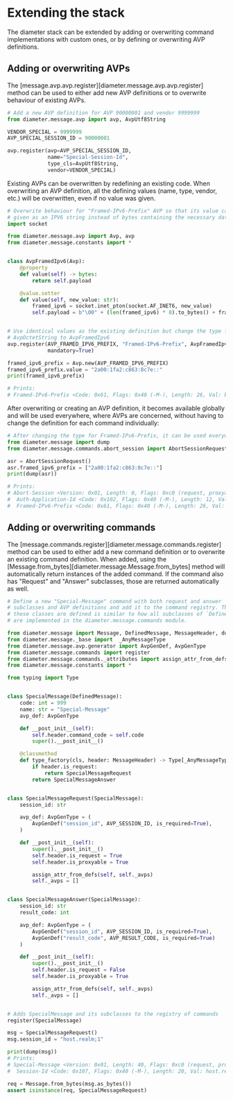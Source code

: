 # Extending the stack

The diameter stack can be extended by adding or overwriting command 
implementations with custom ones, or by defining or overwriting AVP definitions.


## Adding or overwriting AVPs

The [message.avp.avp.register][diameter.message.avp.avp.register] method can be
used to either add new AVP definitions or to overwrite behaviour of existing
AVPs.

```python
# Add a new AVP definition for AVP 90000001 and vendor 9999999
from diameter.message.avp import avp, AvpUtf8String

VENDOR_SPECIAL = 9999999
AVP_SPECIAL_SESSION_ID = 90000001

avp.register(avp=AVP_SPECIAL_SESSION_ID, 
             name="Special-Session-Id", 
             type_cls=AvpUtf8String, 
             vendor=VENDOR_SPECIAL)
```

Existing AVPs can be overwritten by redefining an existing code. When 
overwriting an AVP definition, all the defining values (name, type, vendor, 
etc.) will be overwritten, even if no value was given.


```python
# Overwrite behaviour for "Framed-IPv6-Prefix" AVP so that its value can be 
# given as an IPV6 string instead of bytes containing the necessary data.
import socket

from diameter.message.avp import Avp, avp
from diameter.message.constants import *


class AvpFramedIpv6(Avp):
    @property
    def value(self) -> bytes:
        return self.payload

    @value.setter
    def value(self, new_value: str):
        framed_ipv6 = socket.inet_pton(socket.AF_INET6, new_value)
        self.payload = b"\00" + (len(framed_ipv6) * 8).to_bytes() + framed_ipv6


# Use identical values as the existing definition but change the type from 
# AvpOctetString to AvpFramedIpv6
avp.register(AVP_FRAMED_IPV6_PREFIX, "Framed-IPv6-Prefix", AvpFramedIpv6, 
             mandatory=True)

framed_ipv6_prefix = Avp.new(AVP_FRAMED_IPV6_PREFIX)
framed_ipv6_prefix.value = "2a00:1fa2:c863:8c7e::"
print(framed_ipv6_prefix)

# Prints:
# Framed-IPv6-Prefix <Code: 0x61, Flags: 0x40 (-M-), Length: 26, Val: b'\x00\x80*\x00\x1f\xa2\xc8c\x8c~\x00\x00\x00\x00\x00\x00\x00\x00'>
```

After overwriting or creating an AVP definition, it becomes available globally
and will be used everywhere, where AVPs are concerned, without having to change 
the definition for each command individually:

```python
# After changing the type for Framed-IPv6-Prefix, it can be used everywhere
from diameter.message import dump
from diameter.message.commands.abort_session import AbortSessionRequest

asr = AbortSessionRequest()
asr.framed_ipv6_prefix = ["2a00:1fa2:c863:8c7e::"]
print(dump(asr))

# Prints:
# Abort-Session <Version: 0x01, Length: 0, Flags: 0xc0 (request, proxyable), Hop-by-Hop Identifier: 0x0, End-to-End Identifier: 0x0>
#  Auth-Application-Id <Code: 0x102, Flags: 0x40 (-M-), Length: 12, Val: 0>
#  Framed-IPv6-Prefix <Code: 0x61, Flags: 0x40 (-M-), Length: 26, Val: b'\x00\x80*\x00\x1f\xa2\xc8c\x8c~\x00\x00\x00\x00\x00\x00\x00\x00'>

```

## Adding or overwriting commands

The [message.commands.register][diameter.message.commands.register] method can
be used to either add a new command definition or to overwrite an existing 
command definition. When added, using the 
[Message.from_bytes][diameter.message.Message.from_bytes] method will 
automatically return instances of the added command. If the command also has 
"Request" and "Answer" subclasses, those are returned automatically as well.

```python
# Define a new "Special-Message" command with both request and answer 
# subclasses and AVP definitions and add it to the command registry. The way
# these classes are defined is similar to how all subclasses of `DefinedMessage`
# are implemented in the diameter.message.commands module.

from diameter.message import Message, DefinedMessage, MessageHeader, dump
from diameter.message._base import  _AnyMessageType
from diameter.message.avp.generator import AvpGenDef, AvpGenType
from diameter.message.commands import register
from diameter.message.commands._attributes import assign_attr_from_defs
from diameter.message.constants import *

from typing import Type


class SpecialMessage(DefinedMessage):
    code: int = 999
    name: str = "Special-Message"
    avp_def: AvpGenType

    def __post_init__(self):
        self.header.command_code = self.code
        super().__post_init__()

    @classmethod
    def type_factory(cls, header: MessageHeader) -> Type[_AnyMessageType] | None:
        if header.is_request:
            return SpecialMessageRequest
        return SpecialMessageAnswer


class SpecialMessageRequest(SpecialMessage):
    session_id: str

    avp_def: AvpGenType = (
        AvpGenDef("session_id", AVP_SESSION_ID, is_required=True),
    )

    def __post_init__(self):
        super().__post_init__()
        self.header.is_request = True
        self.header.is_proxyable = True

        assign_attr_from_defs(self, self._avps)
        self._avps = []


class SpecialMessageAnswer(SpecialMessage):
    session_id: str
    result_code: int

    avp_def: AvpGenType = (
        AvpGenDef("session_id", AVP_SESSION_ID, is_required=True),
        AvpGenDef("result_code", AVP_RESULT_CODE, is_required=True)
    )

    def __post_init__(self):
        super().__post_init__()
        self.header.is_request = False
        self.header.is_proxyable = True

        assign_attr_from_defs(self, self._avps)
        self._avps = []


# Adds SpecialMessage and its subclasses to the registry of commands 
register(SpecialMessage)

msg = SpecialMessageRequest()
msg.session_id = "host.realm;1"

print(dump(msg))
# Prints:
# Special-Message <Version: 0x01, Length: 40, Flags: 0xc0 (request, proxyable), Hop-by-Hop Identifier: 0x0, End-to-End Identifier: 0x0>
#  Session-Id <Code: 0x107, Flags: 0x40 (-M-), Length: 20, Val: host.realm;1>

req = Message.from_bytes(msg.as_bytes())
assert isinstance(req, SpecialMessageRequest)

```